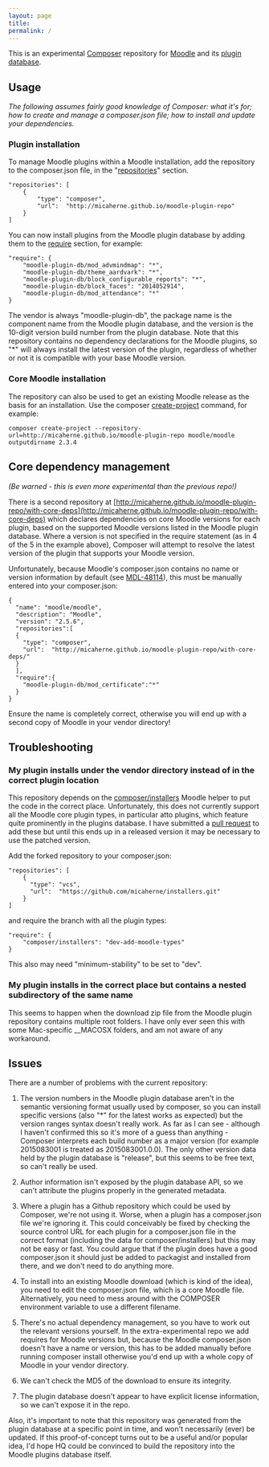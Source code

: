 ```yaml
---
layout: page
title:
permalink: /
---
```


This is an experimental [Composer](https://getcomposer.org) repository for [Moodle](https://moodle.org) and
its [plugin database](https://moodle.org/plugins/).

## Usage
_The following assumes fairly good knowledge of Composer: what it's for; how to create and manage a composer.json file; how to install and update your dependencies._

### Plugin installation
To manage Moodle plugins within a Moodle installation, add the repository to the composer.json file, in the "[repositories](https://getcomposer.org/doc/04-schema.md#repositories)" section.

    "repositories": [
        {
            "type": "composer",
            "url":  "http://micaherne.github.io/moodle-plugin-repo"
        }
    ]

You can now install plugins from the Moodle plugin database by adding them to the [require](https://getcomposer.org/doc/04-schema.md#require) section, for example:

    "require": {
        "moodle-plugin-db/mod_advmindmap": "*",
        "moodle-plugin-db/theme_aardvark": "*",
        "moodle-plugin-db/block_configurable_reports": "*",
        "moodle-plugin-db/block_faces": "2014052914",
        "moodle-plugin-db/mod_attendance": "*"
    }

The vendor is always "moodle-plugin-db", the package name is the component name from the Moodle plugin database, and the version is the 10-digit version build number from the plugin database. Note that this repository contains no dependency declarations for the Moodle plugins, so "*" will always install the latest version of the plugin, regardless of whether or not it is compatible with your base Moodle version.

### Core Moodle installation
The repository can also be used to get an existing Moodle release as the basis for an installation. Use the composer [create-project](https://getcomposer.org/doc/03-cli.md#create-project) command, for example:

    composer create-project --repository-url=http://micaherne.github.io/moodle-plugin-repo moodle/moodle outputdirname 2.3.4

## Core dependency management
*(Be warned - this is even more experimental than the previous repo!)*

There is a second repository at [http://micaherne.github.io/moodle-plugin-repo/with-core-deps](http://micaherne.github.io/moodle-plugin-repo/with-core-deps) which declares dependencies on core Moodle versions for each plugin, based on the supported Moodle versions listed in the Moodle plugin database. Where a version is not specified in the require statement (as in 4 of the 5 in the example above), Composer will attempt to resolve the latest version of the plugin that supports your Moodle version.

Unfortunately, because Moodle's composer.json contains no name or version information by default (see [MDL-48114](https://tracker.moodle.org/browse/MDL-48114)), this must be manually entered into your composer.json:

    {
      "name": "moodle/moodle",
      "description": "Moodle",
      "version": "2.5.6",
      "repositories":[
      {
        "type": "composer",
        "url":  "http://micaherne.github.io/moodle-plugin-repo/with-core-deps/"
      }
      ],
      "require":{
        "moodle-plugin-db/mod_certificate":"*"
      }
    }

Ensure the name is completely correct, otherwise you will end up with a second copy of Moodle in your vendor directory!

## Troubleshooting

### My plugin installs under the vendor directory instead of in the correct plugin location
This repository depends on the [composer/installers](https://github.com/composer/installers) Moodle helper to put the code in the correct place. Unfortunately, this does not currently support all the Moodle core plugin types, in particular atto plugins, which feature quite prominently in the plugins database. I have submitted a [pull request](https://github.com/composer/installers/pull/260) to add these but until this ends up in a released version it may be necessary to use the patched version.

Add the forked repository to your composer.json:

    "repositories": [
        {
          "type": "vcs",
          "url":  "https://github.com/micaherne/installers.git"
        }
    ]

and require the branch with all the plugin types:

    "require": {
        "composer/installers": "dev-add-moodle-types"
    }

This also may need "minimum-stability" to be set to "dev".

### My plugin installs in the correct place but contains a nested subdirectory of the same name
This seems to happen when the download zip file from the Moodle plugin repository contains multiple root folders. I have only ever seen this with some Mac-specific \_\_MACOSX folders, and am not aware of any workaround.

## Issues

There are a number of problems with the current repository:

1. The version numbers in the Moodle plugin database aren't in the  semantic versioning format usually used by composer, so you can install specific versions (also "*" for the latest works as expected) but the version ranges syntax doesn't really work. As far as I can see - although I haven't confirmed this so it's more of a guess than anything - Composer interprets each build number as a major version (for example 2015083001 is treated as 2015083001.0.0). The only other version data held by the plugin database is "release", but this seems to be free text, so can't really be used.

2. Author information isn't exposed by the plugin database API, so we can't attribute the plugins properly in the generated metadata.

3. Where a plugin has a Github repository which could be used by Composer, we're not using it. Worse, when a plugin has a composer.json file we're ignoring it. This could conceivably be fixed by checking the source control URL for each plugin for a composer.json file in the correct format (including the data for composer/installers) but this may not be easy or fast. You could argue that if the plugin does have a good composer.json it should just be added to packagist and installed from there, and we don't need to do anything more.

4. To install into an existing Moodle download (which is kind of the idea), you need to edit the composer.json file, which is a core Moodle file. Alternatively, you need to mess around with the COMPOSER environment variable to use a different filename.

5. There's no actual dependency management, so you have to work out the relevant versions yourself. In the extra-experimental repo we add requires for Moodle versions but, because the Moodle composer.json doesn't have a name or version, this has to be added manually before running composer install otherwise you'd end up with a whole copy of Moodle in your vendor directory.

6. We can't check the MD5 of the download to ensure its integrity.

7. The plugin database doesn't appear to have explicit license information, so we can't expose it in the repo.

Also, it's important to note that this repository was generated from the plugin database at a specific point in time, and won't necessarily (ever) be updated. If this proof-of-concept turns out to be a useful and/or popular idea, I'd hope HQ could be convinced to build the repository into the Moodle plugins database itself.
